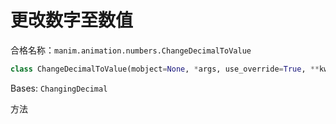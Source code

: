 # 更改数字至数值

合格名称：`manim.animation.numbers.ChangeDecimalToValue`

```py
class ChangeDecimalToValue(mobject=None, *args, use_override=True, **kwargs)
```

Bases: `ChangingDecimal`

方法
